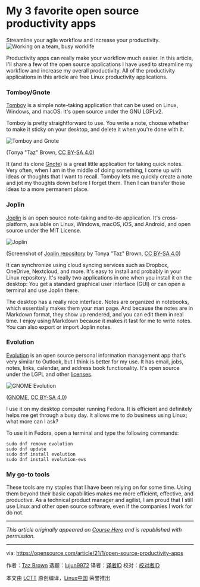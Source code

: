 [#]: collector: (lujun9972)
[#]: translator: ( )
[#]: reviewer: ( )
[#]: publisher: ( )
[#]: url: ( )
[#]: subject: (My 3 favorite open source productivity apps)
[#]: via: (https://opensource.com/article/21/1/open-source-productivity-apps)
[#]: author: (Taz Brown https://opensource.com/users/heronthecli)

My 3 favorite open source productivity apps
======
Streamline your agile workflow and increase your productivity.
![Working on a team, busy worklife][1]

Productivity apps can really make your workflow much easier. In this article, I'll share a few of the open source applications I have used to streamline my workflow and increase my overall productivity. All of the productivity applications in this article are free Linux productivity applications.

### Tomboy/Gnote

[Tomboy][2] is a simple note-taking application that can be used on Linux, Windows, and macOS. It's open source under the GNU LGPLv2.

Tomboy is pretty straightforward to use. You write a note, choose whether to make it sticky on your desktop, and delete it when you're done with it.

![Tomboy and Gnote][3]

(Tonya "Taz" Brown, [CC BY-SA 4.0][4])

It (and its clone [Gnote][5]) is a great little application for taking quick notes. Very often, when I am in the middle of doing something, I come up with ideas or thoughts that I want to recall. Tomboy lets me quickly create a note and jot my thoughts down before I forget them. Then I can transfer those ideas to a more permanent place.

### Joplin

[Joplin][6] is an open source note-taking and to-do application. It's cross-platform, available on Linux, Windows, macOS, iOS, and Android, and open source under the MIT License.

![Joplin][7]

(Screenshot of [Joplin repository][8] by Tonya "Taz" Brown, [CC BY-SA 4.0][4])

It can synchronize using cloud syncing services such as Dropbox, OneDrive, Nextcloud, and more. It's easy to install and probably in your Linux repository. It's really two applications in one when you install it on the desktop: You get a standard graphical user interface (GUI) or can open a terminal and use Joplin there.

The desktop has a really nice interface. Notes are organized in notebooks, which essentially makes them your man page. And because the notes are in Markdown format, they show up rendered, and you can edit them in real time. I enjoy using Markdown because it makes it fast for me to write notes. You can also export or import Joplin notes.

### Evolution

[Evolution][9] is an open source personal information management app that's very similar to Outlook, but I think is better for my use. It has email, jobs, notes, links, calendar, and address book functionality. It's open source under the LGPL and other [licenses][10].

![GNOME Evolution][11]

([GNOME][12], [CC BY-SA 4.0][4])

I use it on my desktop computer running Fedora. It is efficient and definitely helps me get through a busy day. It allows me to do business using Linux; what more can I ask?

To use it in Fedora, open a terminal and type the following commands:


```
sudo dnf remove evolution
sudo dnf update
sudo dnf install evolution
sudo dnf install evolution-ews
```

### My go-to tools

These tools are my staples that I have been relying on for some time. Using them beyond their basic capabilities makes me more efficient, effective, and productive. As a technical product manager and agilist, I am proud that I still use Linux and other open source software, even if the companies I work for do not.

* * *

_This article originally appeared on [Course Hero][13] and is republished with permission._

--------------------------------------------------------------------------------

via: https://opensource.com/article/21/1/open-source-productivity-apps

作者：[Taz Brown][a]
选题：[lujun9972][b]
译者：[译者ID](https://github.com/译者ID)
校对：[校对者ID](https://github.com/校对者ID)

本文由 [LCTT](https://github.com/LCTT/TranslateProject) 原创编译，[Linux中国](https://linux.cn/) 荣誉推出

[a]: https://opensource.com/users/heronthecli
[b]: https://github.com/lujun9972
[1]: https://opensource.com/sites/default/files/styles/image-full-size/public/lead-images/team_dev_email_chat_video_work_wfm_desk_520.png?itok=6YtME4Hj (Working on a team, busy worklife)
[2]: https://wiki.gnome.org/Apps/Tomboy
[3]: https://opensource.com/sites/default/files/uploads/tomboy-gnote.png (Tomboy and Gnote)
[4]: https://creativecommons.org/licenses/by-sa/4.0/
[5]: https://wiki.gnome.org/Apps/Gnote
[6]: https://joplinapp.org/
[7]: https://opensource.com/sites/default/files/uploads/joplin_0.jpg (Joplin)
[8]: https://github.com/laurent22/joplin
[9]: https://wiki.gnome.org/Apps/Evolution
[10]: https://gitlab.gnome.org/GNOME/evolution/-/blob/master/COPYING
[11]: https://opensource.com/sites/default/files/uploads/evolution.png (GNOME Evolution)
[12]: https://help.gnome.org/users/evolution/stable/intro-main-window.html.en
[13]: https://www.coursehero.com/file/74086904/Personal-productivity-using-open-source-software-tools/
